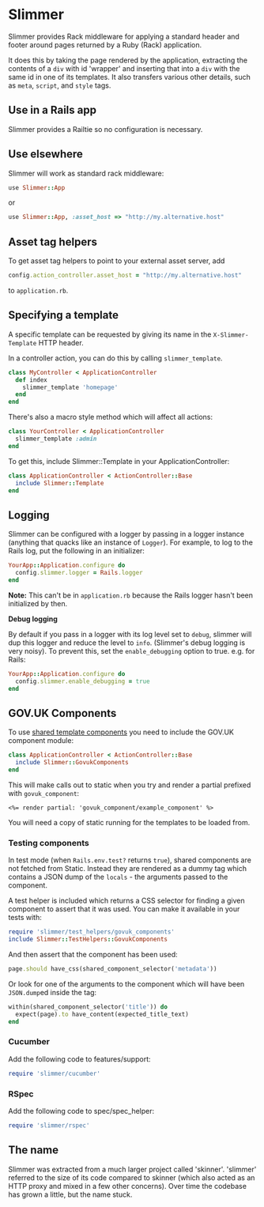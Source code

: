 # Slimmer

Slimmer provides Rack middleware for applying a standard header and footer around pages
returned by a Ruby (Rack) application.

It does this by taking the page rendered by the application, extracting the contents of
a `div` with id 'wrapper' and inserting that into a `div` with the same id in one of its
templates. It also transfers various other details, such as `meta`, `script`, and `style` tags.

## Use in a Rails app

Slimmer provides a Railtie so no configuration is necessary.

## Use elsewhere

Slimmer will work as standard rack middleware:

```rb
use Slimmer::App
```

or

```rb
use Slimmer::App, :asset_host => "http://my.alternative.host"
```

## Asset tag helpers

To get asset tag helpers to point to your external asset server, add

```rb
config.action_controller.asset_host = "http://my.alternative.host"
```

to `application.rb`.

## Specifying a template

A specific template can be requested by giving its name in the `X-Slimmer-Template` HTTP header.

In a controller action, you can do this by calling `slimmer_template`.

```rb
class MyController < ApplicationController
  def index
    slimmer_template 'homepage'
  end
end
```

There's also a macro style method which will affect all actions:

```rb
class YourController < ApplicationController
  slimmer_template :admin
end
```

To get this, include Slimmer::Template in your ApplicationController:

```rb
class ApplicationController < ActionController::Base
  include Slimmer::Template
end
```

## Logging

Slimmer can be configured with a logger by passing in a logger instance
(anything that quacks like an instance of `Logger`). For example, to log
to the Rails log, put the following in an initializer:

```rb
YourApp::Application.configure do
  config.slimmer.logger = Rails.logger
end
```

**Note:** This can't be in `application.rb` because the Rails logger hasn't been initialized by then.

**Debug logging**

By default if you pass in a logger with its log level set to `debug`, slimmer will dup this logger and reduce the level to `info`. (Slimmer's debug logging is very noisy).  To prevent this, set the `enable_debugging` option to true.  e.g. for Rails:

```rb
YourApp::Application.configure do
  config.slimmer.enable_debugging = true
end
```

## GOV.UK Components

To use [shared template components](https://govuk-component-guide.herokuapp.com/) you need to include the GOV.UK component module:

```rb
class ApplicationController < ActionController::Base
  include Slimmer::GovukComponents
end
```

This will make calls out to static when you try and render a partial prefixed with `govuk_component`:

```erb
<%= render partial: 'govuk_component/example_component' %>
```

You will need a copy of static running for the templates to be loaded from.

### Testing components

In test mode (when `Rails.env.test?` returns `true`), shared components are not
fetched from Static. Instead they are rendered as a dummy tag which contains a
JSON dump of the `locals` - the arguments passed to the component.

A test helper is included which returns a CSS selector for finding a given
component to assert that it was used. You can make it available in your tests
with:

```rb
require 'slimmer/test_helpers/govuk_components'
include Slimmer::TestHelpers::GovukComponents
```

And then assert that the component has been used:

```rb
page.should have_css(shared_component_selector('metadata'))
```

Or look for one of the arguments to the component which will have been
`JSON.dump`ed inside the tag:

```rb
within(shared_component_selector('title')) do
  expect(page).to have_content(expected_title_text)
end
```

### Cucumber

Add the following code to features/support:

```rb
require 'slimmer/cucumber'
```

### RSpec

Add the following code to spec/spec_helper:

```rb
require 'slimmer/rspec'
```

## The name

Slimmer was extracted from a much larger project called 'skinner'. 'slimmer' referred to the size
of its code compared to skinner (which also acted as an HTTP proxy and mixed in a few other
concerns). Over time the codebase has grown a little, but the name stuck.
